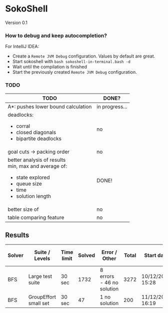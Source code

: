 # SokoShell

Version 0.1

### How to debug and keep autocompletion?

For IntelliJ IDEA:
* Create a `Remote JVM Debug` configuration. Values by default are great.
* Start sokoshell with `bash sokoshell-in-terminal.bash -d`
* Wait until the compilation is finished
* Start the previously created `Remote JVM Debug` configuration.


### TODO

| TODO                                                                                                                                      | DONE?          |
|-------------------------------------------------------------------------------------------------------------------------------------------|----------------|
| A*: pushes lower bound calculation                                                                                                        | in progress... |
| deadlocks:<ul><li>corral</li><li>closed diagonals</li><li>bipartite deadlocks</li></ul>                                                   | no             |
| goal cuts -> packing order                                                                                                                | no             |
| better analysis of results<br>min, max and average of:<ul><li>state explored</li><li>queue size</li><li>time</li><li>solution length</li> | DONE!          |
| better size of                                                                                                                            | no             |
| table comparing feature                                                                                                                   | no             |

## Results

| Solver | Suite / Levels        | Time limit | Solved | Error / Other             | Total | Start date       | End date         | Total run time |
|--------|-----------------------|------------|--------|---------------------------|-------|------------------|------------------|----------------|
| BFS    | Large test suite      | 30 sec     | 1732   | 8 errors - 46 no solution | 3272  | 10/12/2022 15:28 | 11/12/2022 04:43 | 13h 45min      |
| BFS    | GroupEffort small set | 30 sec     | 47     | 1 no solution             | 200   | 11/12/2022 16:19 | 11/12/2022 17:43 | 1h 2min        |
